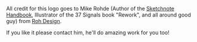 All credit for this logo goes to Mike Rohde (Author of the [Sketchnote Handbook](http://www.amazon.com/The-Sketchnote-Handbook-illustrated-Edition/dp/B00BXUEBWY/ref=sr_1_2?ie=UTF8&qid=1377177289&sr=8-2&keywords=sketchnote+handbook), Illustrator of the 37 Signals book "Rework", and all around good guy) from [Roh Design](http://www.rohdesign.com). 

If you like it please contact him, he'll do amazing work for you too!

